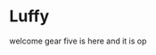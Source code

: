 # Luffy
welcome
gear five is here and it is op 
 
 
   
  
      
                       
                       
                                   
                                                   
                            
                               
                  
        
   
 
